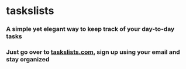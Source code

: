 # taskslists

### A simple yet elegant way to keep track of your day-to-day tasks

### Just go over to [taskslists.com](http://www.taskslists.com), sign up using your email and stay organized
